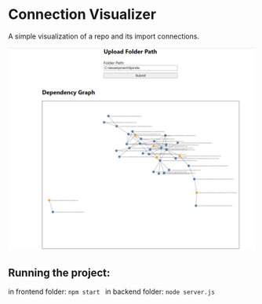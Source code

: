 # Connection Visualizer

A simple visualization of a repo and its import connections.

![current screenshot](image.png)

## Running the project:

in frontend folder:
`npm start `
in backend folder:
`node server.js`
